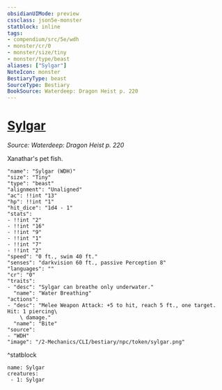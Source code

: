 ```yaml
---
obsidianUIMode: preview
cssclass: json5e-monster
statblock: inline
tags:
- compendium/src/5e/wdh
- monster/cr/0
- monster/size/tiny
- monster/type/beast
aliases: ["Sylgar"]
NoteIcon: monster
BestiaryType: beast
SourceType: Bestiary
BookSource: Waterdeep: Dragon Heist p. 220
---
```

# [Sylgar](2-Mechanics/CLI/bestiary/npc/sylgar-wdh.md)
*Source: Waterdeep: Dragon Heist p. 220*  

Xanathar's pet fish.

```statblock
"name": "Sylgar (WDH)"
"size": "Tiny"
"type": "beast"
"alignment": "Unaligned"
"ac": !!int "13"
"hp": !!int "1"
"hit_dice": "1d4 - 1"
"stats":
- !!int "2"
- !!int "16"
- !!int "9"
- !!int "1"
- !!int "7"
- !!int "2"
"speed": "0 ft., swim 40 ft."
"senses": "darkvision 60 ft., passive Perception 8"
"languages": ""
"cr": "0"
"traits":
- "desc": "Sylgar can breathe only underwater."
  "name": "Water Breathing"
"actions":
- "desc": "Melee Weapon Attack: +5 to hit, reach 5 ft., one target. Hit: 1 piercing\
    \ damage."
  "name": "Bite"
"source":
- "WDH"
"image": "/2-Mechanics/CLI/bestiary/npc/token/sylgar.png"
```
^statblock

```encounter-table
name: Sylgar
creatures:
 - 1: Sylgar
```